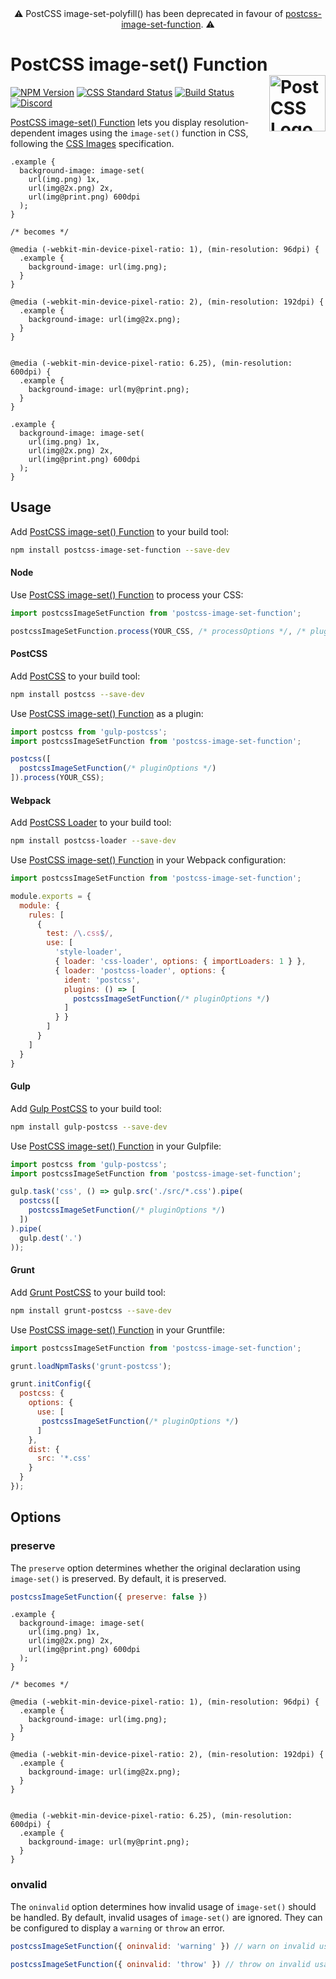 <div align="center">⚠️ PostCSS image-set-polyfill() has been deprecated in favour of <a href="https://www.npmjs.com/package/postcss-image-set-function">postcss-image-set-function</a>. ⚠️</div>

# PostCSS image-set() Function [<img src="https://postcss.github.io/postcss/logo.svg" alt="PostCSS Logo" width="90" height="90" align="right">][postcss]

[![NPM Version][npm-img]][npm-url]
[![CSS Standard Status][css-img]][css-url]
[![Build Status][cli-img]][cli-url]
[<img alt="Discord" src="https://shields.io/badge/Discord-5865F2?logo=discord&logoColor=white">][discord]

[PostCSS image-set() Function] lets you display resolution-dependent images
using the `image-set()` function in CSS, following the [CSS Images]
specification.

```pcss
.example {
  background-image: image-set(
    url(img.png) 1x,
    url(img@2x.png) 2x,
    url(img@print.png) 600dpi
  );
}

/* becomes */

@media (-webkit-min-device-pixel-ratio: 1), (min-resolution: 96dpi) {
  .example {
    background-image: url(img.png);
  }
}

@media (-webkit-min-device-pixel-ratio: 2), (min-resolution: 192dpi) {
  .example {
    background-image: url(img@2x.png);
  }
}


@media (-webkit-min-device-pixel-ratio: 6.25), (min-resolution: 600dpi) {
  .example {
    background-image: url(my@print.png);
  }
}

.example {
  background-image: image-set(
    url(img.png) 1x,
    url(img@2x.png) 2x,
    url(img@print.png) 600dpi
  );
}
```

## Usage

Add [PostCSS image-set() Function] to your build tool:

```bash
npm install postcss-image-set-function --save-dev
```

#### Node

Use [PostCSS image-set() Function] to process your CSS:

```js
import postcssImageSetFunction from 'postcss-image-set-function';

postcssImageSetFunction.process(YOUR_CSS, /* processOptions */, /* pluginOptions */);
```

#### PostCSS

Add [PostCSS] to your build tool:

```bash
npm install postcss --save-dev
```

Use [PostCSS image-set() Function] as a plugin:

```js
import postcss from 'gulp-postcss';
import postcssImageSetFunction from 'postcss-image-set-function';

postcss([
  postcssImageSetFunction(/* pluginOptions */)
]).process(YOUR_CSS);
```

#### Webpack

Add [PostCSS Loader] to your build tool:

```bash
npm install postcss-loader --save-dev
```

Use [PostCSS image-set() Function] in your Webpack configuration:

```js
import postcssImageSetFunction from 'postcss-image-set-function';

module.exports = {
  module: {
    rules: [
      {
        test: /\.css$/,
        use: [
          'style-loader',
          { loader: 'css-loader', options: { importLoaders: 1 } },
          { loader: 'postcss-loader', options: {
            ident: 'postcss',
            plugins: () => [
              postcssImageSetFunction(/* pluginOptions */)
            ]
          } }
        ]
      }
    ]
  }
}
```

#### Gulp

Add [Gulp PostCSS] to your build tool:

```bash
npm install gulp-postcss --save-dev
```

Use [PostCSS image-set() Function] in your Gulpfile:

```js
import postcss from 'gulp-postcss';
import postcssImageSetFunction from 'postcss-image-set-function';

gulp.task('css', () => gulp.src('./src/*.css').pipe(
  postcss([
    postcssImageSetFunction(/* pluginOptions */)
  ])
).pipe(
  gulp.dest('.')
));
```

#### Grunt

Add [Grunt PostCSS] to your build tool:

```bash
npm install grunt-postcss --save-dev
```

Use [PostCSS image-set() Function] in your Gruntfile:

```js
import postcssImageSetFunction from 'postcss-image-set-function';

grunt.loadNpmTasks('grunt-postcss');

grunt.initConfig({
  postcss: {
    options: {
      use: [
       postcssImageSetFunction(/* pluginOptions */)
      ]
    },
    dist: {
      src: '*.css'
    }
  }
});
```

## Options

### preserve

The `preserve` option determines whether the original declaration using
`image-set()` is preserved. By default, it is preserved.

```js
postcssImageSetFunction({ preserve: false })
```

```pcss
.example {
  background-image: image-set(
    url(img.png) 1x,
    url(img@2x.png) 2x,
    url(img@print.png) 600dpi
  );
}

/* becomes */

@media (-webkit-min-device-pixel-ratio: 1), (min-resolution: 96dpi) {
  .example {
    background-image: url(img.png);
  }
}

@media (-webkit-min-device-pixel-ratio: 2), (min-resolution: 192dpi) {
  .example {
    background-image: url(img@2x.png);
  }
}


@media (-webkit-min-device-pixel-ratio: 6.25), (min-resolution: 600dpi) {
  .example {
    background-image: url(my@print.png);
  }
}
```

### onvalid

The `oninvalid` option determines how invalid usage of `image-set()` should be
handled. By default, invalid usages of `image-set()` are ignored. They can be
configured to display a `warning` or `throw` an error.

```js
postcssImageSetFunction({ oninvalid: 'warning' }) // warn on invalid usages
```

```js
postcssImageSetFunction({ oninvalid: 'throw' }) // throw on invalid usages
```

[cli-img]: https://img.shields.io/travis/jonathantneal/postcss-image-set-function.svg
[cli-url]: https://travis-ci.org/jonathantneal/postcss-image-set-function
[css-img]: https://cssdb.org/images/badges/image-set-function.svg
[css-url]: https://cssdb.org/#image-set-function
[git-img]: https://img.shields.io/badge/support-chat-blue.svg
[git-url]: https://gitter.im/postcss/postcss
[npm-img]: https://shields.io/badge/npm-deprecated-red
[npm-url]: https://www.npmjs.com/package/postcss-image-set-function
[win-img]: https://img.shields.io/appveyor/ci/jonathantneal/postcss-image-set-function.svg
[win-url]: https://ci.appveyor.com/project/jonathantneal/postcss-image-set-function

[CSS Images]: https://drafts.csswg.org/css-images-4/#image-set-notation
[Gulp PostCSS]: https://github.com/postcss/gulp-postcss
[Grunt PostCSS]: https://github.com/nDmitry/grunt-postcss
[PostCSS]: https://github.com/postcss/postcss
[PostCSS Loader]: https://github.com/postcss/postcss-loader
[PostCSS image-set() Function]: https://github.com/jonathantneal/postcss-image-set-function
[discord]: https://discord.gg/bUadyRwkJS
